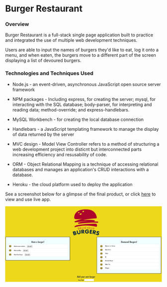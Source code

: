 # Burger Restaurant

### Overview

Burger Restaurant is a full-stack single page application built to practice and integrated the use of multiple web development techniques. 

Users are able to input the names of burgers they'd like to eat, log it onto a menu, and when eaten, the burgers move to a different part of the screen displaying a list of devoured burgers.


### Technologies and Techniques Used

* Node.js - an event-driven, asynchronous JavaScript open source server framework

* NPM packages - Including express, for creating the server; mysql, for interacting with the SQL database; body-parser, for interpreting and reading data; method-override; and express-handlebars.

* MySQL Workbench - for creating the local database connection

* Handlebars - a JavaScript templating framework to manage the display of data returned by the server

* MVC design - Model View Controller refers to a method of structuring a web development project into disticnt but interconnected parts increasing efficiency and resusability of code.

* ORM - Object Relational Mapping is a technique of accessing relational databases and manages an application's CRUD interactions with a database.

* Heroku - the cloud platform used to deploy the application

See a screenshot below for a glimpse of the final product, or click [here](https://glacial-plains-20153.herokuapp.com) to view and use live app.

![BurgerRestaurantSample](./public/assets/images/burgerApp.JPG)









